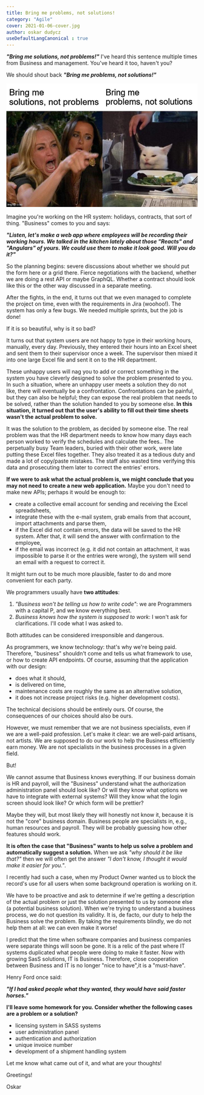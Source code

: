 ```yaml
---
title: Bring me problems, not solutions!
category: "Agile"
cover: 2021-01-06-cover.jpg
author: oskar dudycz
useDefaultLangCanonical : true
---
```


**_"Bring me solutions, not problems!"_** I've heard this sentence multiple times from Business and management. You've heard it too, haven't you?

We should shout back **_"Bring me problems, not solutions!"_**

![meme](2021-01-06-cover.jpg)

Imagine you're working on the HR system: holidays, contracts, that sort of thing. "Business" comes to you and says:

**_"Listen, let's make a web app where employees will be recording their working hours. We talked in the kitchen lately about those "Reacts" and "Angulars" of yours. We could use them to make it look good. Will you do it?"_**

So the planning begins: severe discussions about whether we should put the form here or a grid there. Fierce negotiations with the backend, whether we are doing a rest API or maybe GraphQL. Whether a contract should look like this or the other way discussed in a separate meeting.

After the fights, in the end, it turns out that we even managed to complete the project on time, even with the requirements in Jira (woohoo!). The system has only a few bugs. We needed multiple sprints, but the job is done!

If it is so beautiful, why is it so bad?

It turns out that system users are not happy to type in their working hours, manually, every day. Previously, they entered their hours into an Excel sheet and sent them to their supervisor once a week. The supervisor then mixed it into one large Excel file and sent it on to the HR department.

These unhappy users will nag you to add or correct something in the system you have cleverly designed to solve the problem presented to you. In such a situation, where an unhappy user meets a solution they do not like, there will eventually be a confrontation. Confrontations can be painful, but they can also be helpful; they can expose the real problem that needs to be solved, rather than the solution handed to you by someone else. 
**In this situation, it turned out that the user's ability to fill out their time sheets wasn't the actual problem to solve.**

It was the solution to the problem, as decided by someone else. The real problem was that the HR department needs to know how many days each person worked to verify the schedules and calculate the fees.. The perpetually busy Team leaders, buried with their other work, were late putting these Excel files together. They also treated it as a tedious duty and made a lot of copy/paste mistakes. The staff also wasted time verifying this data and prosecuting them later to correct the entries' errors.

**If we were to ask what the actual problem is, we might conclude that you may not need to create a new web application.** Maybe you don't need to make new APIs; perhaps it would be enough to:
- create a collective email account for sending and receiving the Excel spreadsheets,
- integrate these with the e-mail system, grab emails from that account, import attachments and parse them,
- if the Excel did not contain errors, the data will be saved to the HR system. After that, it will send the answer with confirmation to the employee,
- if the email was incorrect (e.g. it did not contain an attachment, it was impossible to parse it or the entries were wrong), the system will send an email with a request to correct it.

It might turn out to be much more plausible, faster to do and more convenient for each party.

We programmers usually have **two attitudes**:

1. _"Business won't be telling us how to write code"_: we are Programmers with a capital P, and we know everything best.
2. _Business knows how the system is supposed to work_: I won't ask for clarifications. I'll code what I was asked to.

Both attitudes can be considered irresponsible and dangerous.

As programmers, we know technology: that's why we're being paid. Therefore, "business" shouldn't come and tells us what framework to use, or how to create API endpoints. Of course, assuming that the application with our design:
- does what it should,
- is delivered on time,
- maintenance costs are roughly the same as an alternative solution,
- it does not increase project risks (e.g. higher development costs).

The technical decisions should be entirely ours. Of course, the consequences of our choices should also be ours.

However, we must remember that we are not business specialists, even if we are a well-paid profession. Let's make it clear: we are well-paid artisans, not artists. We are supposed to do our work to help the Business efficiently earn money. We are not specialists in the business processes in a given field.

But! 

We cannot assume that Business knows everything. If our business domain is HR and payroll, will the "Business" understand what the authorization administration panel should look like? Or will they know what options we have to integrate with external systems? Will they know what the login screen should look like? Or which form will be prettier?

Maybe they will, but most likely they will honestly not know it, because it is not the "core" business domain. Business people are specialists in, e.g., human resources and payroll. They will be probably guessing how other features should work.

**It is often the case that "Business" wants to help us solve a problem and automatically suggest a solution.** When we ask _"why should it be like that?"_ then we will often get the answer _"I don't know, I thought it would make it easier for you."_.

I recently had such a case, when my Product Owner wanted us to block the record's use for all users when some background operation is working on it.

We have to be proactive and ask to determine if we're getting a description of the actual problem or just the solution presented to us by someone else (a potential business solution). When we're trying to understand a business process, we do not question its validity. It is, de facto, our duty to help the Business solve the problem. By taking the requirements blindly, we do not help them at all: we can even make it worse!

I predict that the time when software companies and business companies were separate things will soon be gone. It is a relic of the past where IT systems duplicated what people were doing to make it faster. Now with growing SasS solutions, IT is Business. Therefore, close cooperation between Business and IT is no longer "nice to have",​​it is a "must-have".

Henry Ford once said:

**_"If I had asked people what they wanted, they would have said faster horses."_**

**I'll leave some homework for you. Consider whether the following cases are a problem or a solution?**

- licensing system in SASS systems
- user administration panel
- authentication and authorization
- unique invoice number
- development of a shipment handling system

Let me know what came out of it, and what are your thoughts!

Greetings!

Oskar